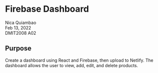 # Firebase Dashboard
Nica Quiambao  
Feb 13, 2022  
DMIT2008 A02

## Purpose
Create a dashboard using React and Firebase, then upload to Netlify. The dashboard allows the user to view, add, edit, and delete products.